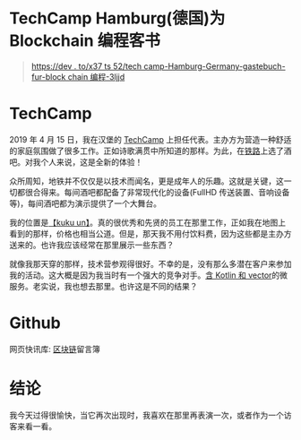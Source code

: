 # TechCamp Hamburg(德国)为 Blockchain 编程客书

> [https://dev . to/x37 ts 52/tech camp-Hamburg-Germany-gastebuch-fur-block chain 编程-3ljjd](https://dev.to/x37ts52/techcamp-hamburg-germany-gastebuch-fur-die-blockchain-programmieren-3ljd)

# [](#techcamp)TechCamp

2019 年 4 月 15 日，我在汉堡的 [TechCamp](https://techcamp.hamburg/events/business-case-haupthindernisse-beim-einsatz-von-blockchain/) 上担任代表。主办方为营造一种舒适的家庭氛围做了很多工作。正如诗歌满贯中所知道的那样。为此，在[铁路](https://www.hamburg.de/hamburger-reeperbahn/)上选了酒吧。对我个人来说，这是全新的体验！

众所周知，地铁并不仅仅是以技术而闻名，更是成年人的乐趣。这就是关键，这一切都很合得来。每间酒吧都配备了非常现代化的设备(FullHD 传送装置、音响设备等)，每间酒吧都为演示提供了一个大舞台。

我的位置是[【kuku un】](https://www.kukuun.com/)。真的很优秀和先贤的员工在那里工作，正如我在地图上看到的那样，价格也相当公道。但是，那天我不用付饮料费，因为这些都是主办方送来的。也许我应该经常在那里展示一些东西？

就像我那天穿的那样，技术营参观得很好。不幸的是，没有那么多潜在客户来参加我的活动。这大概是因为我当时有一个强大的竞争对手。[含 Kotlin 和 vector](https://techcamp.hamburg/events/microservices-mit-kotlin-und-ktor/)的微服务。老实说，我也想去那里。也许这是不同的结果？

# [](#github)Github

网页快讯库:
[区块链](https://github.com/x37ts52/guestbook_for_blockchain)留言簿

# [](#fazit)结论

我今天过得很愉快，当它再次出现时，我喜欢在那里再表演一次，或者作为一个访客来看一看。